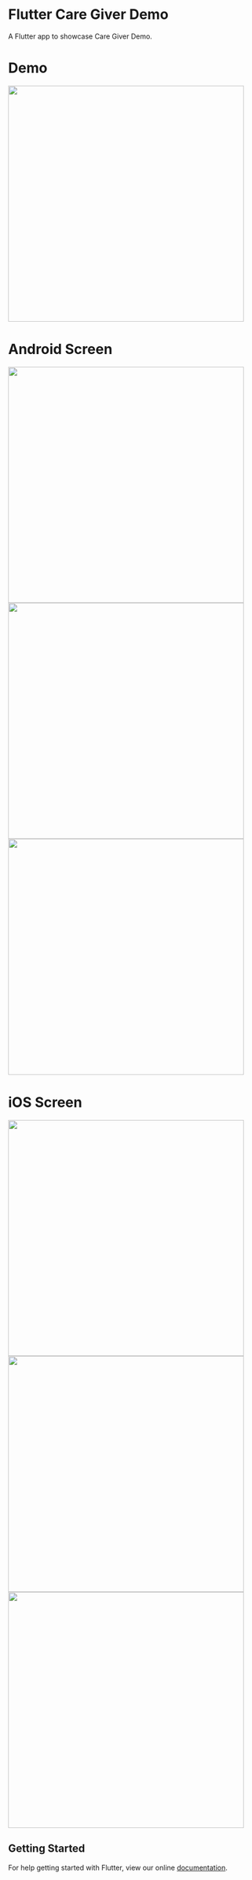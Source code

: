 # Flutter Care Giver Demo

A Flutter app to showcase Care Giver Demo.

# Demo
<img height="480px" src="https://github.com/flutter-devs/Flutter_CareGiver_Demo/blob/home_care_app/screens/demo.gif">



# Android Screen
<img height="480px" src="https://github.com/flutter-devs/Flutter_CareGiver_Demo/blob/home_care_app/screens/android1.png"> <img height="480px" src="https://github.com/flutter-devs/Flutter_CareGiver_Demo/blob/home_care_app/screens/android2.png"> <img height="480px" src="https://github.com/flutter-devs/Flutter_CareGiver_Demo/blob/home_care_app/screens/android3.png">  


# iOS Screen
<img height="480px" src="https://github.com/flutter-devs/Flutter_CareGiver_Demo/blob/home_care_app/screens/iphone1.png"> <img height="480px" src="https://github.com/flutter-devs/Flutter_CareGiver_Demo/blob/home_care_app/screens/iphone2.png">  <img height="480px" src="https://github.com/flutter-devs/Flutter_CareGiver_Demo/blob/home_care_app/screens/iphone3.png">



## Getting Started

For help getting started with Flutter, view our online
[documentation](https://flutter.io/).
